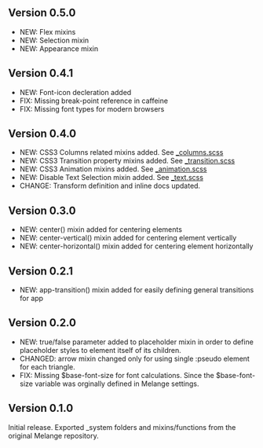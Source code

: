 ## Version 0.5.0
- NEW: Flex mixins
- NEW: Selection mixin
- NEW: Appearance mixin

## Version 0.4.1
- NEW: Font-icon decleration added
- FIX: Missing break-point reference in caffeine
- FIX: Missing font types for modern browsers

## Version 0.4.0
- NEW: CSS3 Columns related mixins added. See [_columns.scss](lib/mixins/css3/_columns.scss)
- NEW: CSS3 Transition property mixins added. See [_transition.scss](lib/mixins/css3/_transition.scss)
- NEW: CSS3 Animation mixins added. See [_animation.scss](lib/mixins/css3/_animation.scss)
- NEW: Disable Text Selection mixin added. See [_text.scss](lib/mixins/_text.scss)
- CHANGE: Transform definition and inline docs updated. 

## Version 0.3.0
- NEW: center() mixin added for centering elements
- NEW: center-vertical() mixin added for centering element vertically
- NEW: center-horizontal() mixin added for centering element horizontally

## Version 0.2.1
- NEW: app-transition() mixin added for easily defining general transitions for app

## Version 0.2.0
- NEW: true/false parameter added to placeholder mixin in order to define placeholder styles to element itself of its children.
- CHANGED: arrow mixin changed only for using single :pseudo element for each triangle.
- FIX: Missing $base-font-size for font calculations. Since the $base-font-size variable was orginally defined in Melange settings.


## Version 0.1.0
Initial release. Exported \_system folders and mixins/functions from the original Melange repository.
